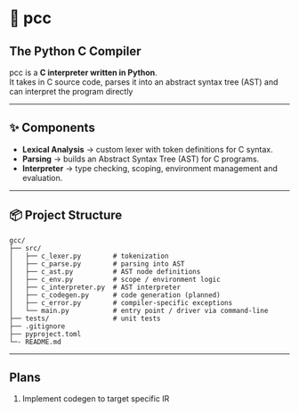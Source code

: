 # 🐍 pcc
## The Python C Compiler

pcc is a **C interpreter written in Python**.  
It takes in C source code, parses it into an abstract syntax tree (AST) and can interpret the program directly

---

## ✨ Components

- **Lexical Analysis** → custom lexer with token definitions for C syntax.  
- **Parsing** → builds an Abstract Syntax Tree (AST) for C programs.  
- **Interpreter** → type checking, scoping, environment management and evaluation. 

---

## 📦 Project Structure

```
gcc/
├── src/
│   ├── c_lexer.py        # tokenization
│   ├── c_parse.py        # parsing into AST
│   ├── c_ast.py          # AST node definitions
│   ├── c_env.py          # scope / environment logic
│   ├── c_interpreter.py  # AST interpreter
│   ├── c_codegen.py      # code generation (planned)
│   ├── c_error.py        # compiler-specific exceptions
│   └── main.py           # entry point / driver via command-line
├── tests/                # unit tests
├── .gitignore
├── pyproject.toml
└─- README.md
```

---

## Plans

1. Implement codegen to target specific IR
